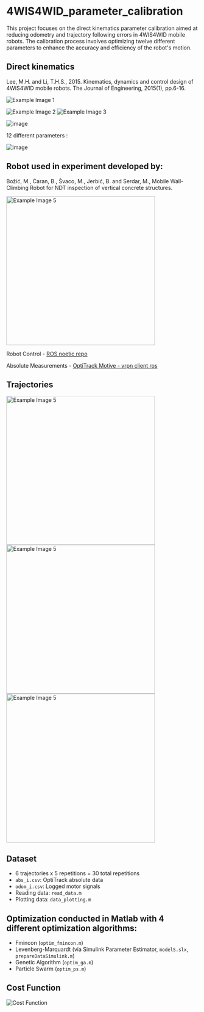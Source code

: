 # 4WIS4WID_parameter_calibration

This project focuses on the direct kinematics parameter calibration aimed at reducing odometry and trajectory following errors in 4WIS4WID mobile robots. The calibration process involves optimizing twelve different parameters to enhance the accuracy and efficiency of the robot's motion.

## Direct kinematics
Lee, M.H. and Li, T.H.S., 2015. Kinematics, dynamics and control design of 4WIS4WID mobile robots. The Journal of Engineering, 2015(1), pp.6-16.

![Example Image 1](https://github.com/JakVit/4WIS4WID_parameter_calibration/assets/144608817/57017fe4-b69d-47de-b6a2-1b585154ab60)

![Example Image 2](https://github.com/JakVit/4WIS4WID_parameter_calibration/assets/144608817/6249d6f2-4ff9-47e1-82b2-d12a7e05baaf)
![Example Image 3](https://github.com/JakVit/4WIS4WID_parameter_calibration/assets/144608817/ae8ca325-6249-4a74-bb47-3e49697bb7c2)


![image](https://github.com/JakVit/4WIS4WID_parameter_calibration/assets/144608817/e3bb7f99-ba69-42af-be0d-f6955ae69c89)



12 different parameters : 

![image](https://github.com/JakVit/4WIS4WID_parameter_calibration/assets/144608817/75603978-5365-478d-9214-0d99ae5a9b9e)





## Robot used in experiment developed by:
Božić, M., Ćaran, B., Švaco, M., Jerbić, B. and Serdar, M., Mobile Wall-Climbing Robot for NDT inspection of vertical concrete structures.

<img src="https://github.com/JakVit/4WIS4WID_parameter_calibration/assets/144608817/2c369f95-8c49-4c64-82e7-6ae829042f84" alt="Example Image 5" width="390">

Robot Control - [ROS noetic repo](https://github.com/BCaran/wcr_onboard_ws/tree/master)

Absolute Measurements - [OptiTrack Motive - vrpn client ros](https://wiki.ros.org/vrpn_client_ros)

## Trajectories
<img src="https://github.com/JakVit/4WIS4WID_parameter_calibration/assets/144608817/38ca78ce-2c36-46ae-b256-7558fd279198" alt="Example Image 5" width="390">
<br> <!-- Add a new line here -->
<img src="https://github.com/JakVit/4WIS4WID_parameter_calibration/assets/144608817/2066368a-1d95-445e-99d2-59ff415b8e3d" alt="Example Image 5" width="390">
<br> 
<img src="https://github.com/JakVit/4WIS4WID_parameter_calibration/assets/144608817/6e19ca21-d07d-4f3b-9cb1-46ee59dd6b19" alt="Example Image 5" width="390">




## Dataset
- 6 trajectories x 5 repetitions = 30 total repetitions
- `abs_i.csv`: OptiTrack absolute data
- `odom_i.csv`: Logged motor signals
- Reading data: `read_data.m`
- Plotting data: `data_plotting.m`

## Optimization conducted in Matlab with 4 different optimization algorithms:
- Fmincon (`optim_fmincon.m`)
- Levenberg-Marquardt (via Simulink Parameter Estimator, `modelS.slx`, `prepareDataSimulink.m`)
- Genetic Algorithm (`optim_ga.m`)
- Particle Swarm (`optim_ps.m`)

## Cost Function
![Cost Function](https://github.com/JakVit/4WIS4WID_parameter_calibration/assets/144608817/a5ccf84c-c372-4254-a2d2-1dc8ccd4e8e8)

